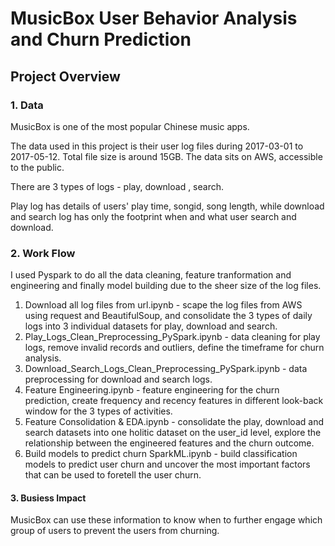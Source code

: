 # MusicBox User Behavior Analysis and Churn Prediction 

## Project Overview

### 1. Data
MusicBox is one of the most popular Chinese music apps. 

The data used in this project is their user log files during 2017-03-01 to 2017-05-12. Total file size is around 15GB.
The data sits on AWS, accessible to the public.

There are 3 types of logs -  play, download , search. 

Play log has details of users' play time, songid, song length, while download and search log has only the footprint when and what user search and download.

### 2. Work Flow
I used Pyspark to do all the data cleaning, feature tranformation and engineering and finally model building due to the sheer size of the log files.

1. Download all log files from url.ipynb - scape the log files from AWS using request and BeautifulSoup, and consolidate the 3 types of daily logs into 3 individual datasets for play, download and search.
2. Play_Logs_Clean_Preprocessing_PySpark.ipynb -  data cleaning for play logs, remove invalid records and outliers, define the timeframe for churn analysis. 
3. Download_Search_Logs_Clean_Preprocessing_PySpark.ipynb - data preprocessing for download and search logs.
4. Feature Engineering.ipynb - feature engineering for the churn prediction, create frequency and recency features in different look-back window for the 3 types of activities. 
5. Feature Consolidation & EDA.ipynb - consolidate the play, download and search datasets into one holitic dataset on the user_id level, explore the relationship between the engineered features and the churn outcome.
6. Build models to predict churn SparkML.ipynb - build classification models to predict user churn and uncover the most important factors that can be used to foretell the user churn.

#### 3. Busiess Impact
MusicBox can use these information to know when to further engage which group of users to prevent the users from churning. 

